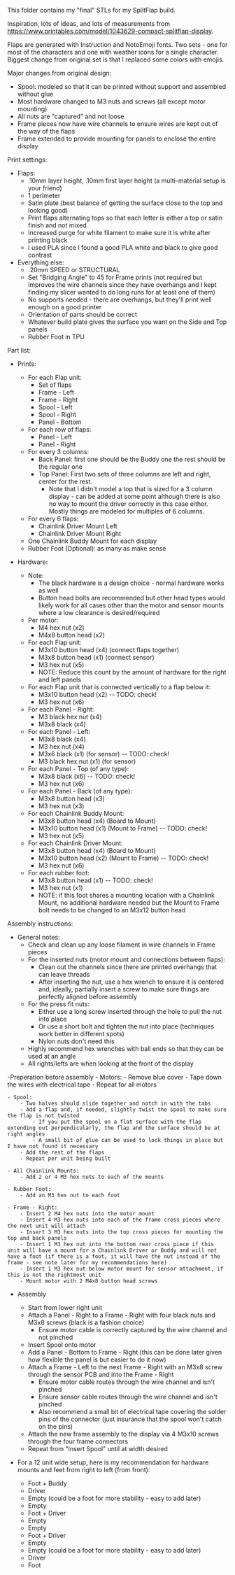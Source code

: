 This folder contains my "final" STLs for my SplitFlap build.

Inspiration, lots of ideas, and lots of measurements from https://www.printables.com/model/1043629-compact-splitflap-display.

Flaps are generated with Instruction and NotoEmoji fonts.  Two sets - one for most of the characters and one with weather icons for a single character.  Biggest change from original set is that I replaced some colors with emojis.

Major changes from original design:
- Spool: modeled so that it can be printed without support and assembled without glue
- Most hardware changed to M3 nuts and screws (all except motor mounting)
- All nuts are "captured" and not loose
- Frame pieces now have wire channels to ensure wires are kept out of the way of the flaps
- Frame extended to provide mounting for panels to enclose the entire display

Print settings:
- Flaps:
	- .10mm layer height, .10mm first layer height (a multi-material setup is your friend)
	- 1 perimeter
	- Satin plate (best balance of getting the surface close to the top and looking good)
	- Print flaps alternating tops so that each letter is either a top or satin finish and not mixed
	- Increased purge for white filament to make sure it is white after printing black
	- I used PLA since I found a good PLA white and black to give good contrast
- Everything else:
	- .20mm SPEED or STRUCTURAL
	- Set "Bridging Angle" to 45 for Frame prints (not required but improves the wire channels since they have overhangs and I kept finding my slicer wanted to do long runs for at least one of them)
	- No supports needed - there are overhangs, but they'll print well enough on a good printer
	- Orientation of parts should be correct
	- Whatever build plate gives the surface you want on the Side and Top panels
	- Rubber Foot in TPU

Part list:
- Prints:
	- For each Flap unit:
		- Set of flaps
		- Frame - Left
		- Frame - Right
		- Spool - Left
		- Spool - Right
		- Panel - Bottom
	- For each row of flaps:
		- Panel - Left
		- Panel - Right
	- For every 3 columns:
		- Back Panel: first one should be the Buddy one the rest should be the regular one
		- Top Panel: First two sets of three columns are left and right, center for the rest.  
			- Note that I didn't model a top that is sized for a 3 column display - can be added at some point although there is also no way to mount the driver correctly in this case either.  Mostly things are modeled for multiples of 6 columns.
	- For every 6 flaps:
		- Chainlink Driver Mount Left
		- Chainlink Driver Mount Right
	- One Chainlink Buddy Mount for each display
	- Rubber Foot (Optional): as many as make sense
	
- Hardware:
	- Note: 
		- The black hardware is a design choice - normal hardware works as well
		- Button head bolts are recommended but other head types would likely work for all cases other than the motor and sensor mounts where a low clearance is desired/required
	- Per motor:
		- M4 hex nut (x2)
		- M4x8 button head (x2)
	- For each Flap unit:
		- M3x10 button head (x4) (connect flaps together)
		- M3x8 button head (x1) (connect sensor)
		- M3 hex nut (x5)
		- NOTE: Reduce this count by the amount of hardware for the right and left panels
	- For each Flap unit that is connected vertically to a flap below it:
		- M3x10 button head (x2) -- TODO: check!
		- M3 hex nut (x6)
	- For each Panel - Right:
		- M3 black hex nut (x4)
		- M3x8 black (x4)
	- For each Panel - Left:
		- M3x8 black (x4)
		- M3 hex nut (x4)
		- M3x6 black (x1) (for sensor) -- TODO: check!
		- M3 black hex nut (x1) (for sensor)
	- For each Panel - Top (of any type):
		- M3x8 black (x6) -- TODO: check!
		- M3 hex nut (x6)
	- For each Panel - Back (of any type):
		- M3x8 button head (x3)
		- M3 hex nut (x3)
	- For each Chainlink Buddy Mount:
		- M3x8 button head (x4) (Board to Mount)
		- M3x10 button head (x1) (Mount to Frame) -- TODO: check!
		- M3 hex nut (x5)
	- For each Chainlink Driver Mount:
		- M3x8 button head (x4) (Board to Mount)
		- M3x10 button head (x2) (Mount to Frame) -- TODO: check!
		- M3 hex nut (x6)
	- For each rubber foot:
 		- M3x8 button head (x1) -- TODO: check!
		- M3 hex nut (x1)
		- NOTE: if this foot shares a mounting location with a Chainlink Mount, no additional hardware needed but the Mount to Frame bolt needs to be changed to an M3x12 button head

Assembly instructions:
- General notes:
	- Check and clean up any loose filament in wire channels in Frame pieces
	- For the inserted nuts (motor mount and connections between flaps):
		- Clean out the channels since there are printed overhangs that can leave threads
		- After inserting the nut, use a hex wrench to ensure it is centered and, ideally, partially insert a screw to make sure things are perfectly aligned before assembly
	- For the press fit nuts:
		- Either use a long screw inserted through the hole to pull the nut into place
		- Or use a short bolt and tighten the nut into place (techniques work better in different spots)
		- Nylon nuts don't need this
	- Highly recommend hex wrenches with ball ends so that they can be used at an angle
	- All rights/lefts are when looking at the front of the display

-Preperation before assembly
	- Motors: 
		- Remove blue cover
		- Tape down the wires with electrical tape
		- Repeat for all motors
	
	- Spool:
		- Two halves should slide together and notch in with the tabs
		- Add a flap and, if needed, slightly twist the spool to make sure the flap is not twisted
			- If you put the spool on a flat surface with the flap extending out perpendicularly, the flap and the surface should be at right angles
			- A small bit of glue can be used to lock things in place but I have not found it necessary
		- Add the rest of the flaps
		- Repeat per unit being built
	
	- All Chainlink Mounts:
		- Add 2 or 4 M3 hex nuts to each of the mounts
	
	- Rubber Foot:
		- Add an M3 hex nut to each foot
		
	- Frame - Right:
		- Insert 2 M4 hex nuts into the motor mount
		- Insert 4 M3 hex nuts into each of the frame cross pieces where the next unit will attach
		- Insert 3 M3 hex nuts into the top cross pieces for mounting the top and back panels
		- Insert 1 M3 hex nut into the bottom rear cross piece if this unit will have a mount for a Chainlink Driver or Buddy and will not have a foot (if there is a foot, it will have the nut instead of the frame - see note later for my recommendations here)
		- Insert 1 M3 hex nut below motor mount for sensor attachment, if this is not the rightmost unit
		- Mount motor with 2 M4x8 button head screws

- Assembly
	- Start from lower right unit
	- Attach a Panel - Right to a Frame - Right with four black nuts and M3x8 screws (black is a fashion choice)
		- Ensure motor cable is correctly captured by the wire channel and not pinched
	- Insert Spool onto motor
	- Add a Panel - Bottom to Frame - Right (this can be done later given how flexible the panel is but easier to do it now)
	- Attach a Frame - Left to the next Frame - Right with an M3x8 screw through the sensor PCB and into the Frame - Right
		- Ensure motor cable routes through the wire channel and isn't pinched
		- Ensure sensor cable routes through the wire channel and isn't pinched
		- Also recommend a small bit of electrical tape covering the solder pins of the connector (just insurance that the spool won't catch on the pins)
	- Attach the new frame assembly to the display via 4 M3x10 screws through the four frame connectors
	- Repeat from "Insert Spool" until at width desired

- For a 12 unit wide setup, here is my recommendation for hardware mounts and feet from right to left (from front):
	- Foot + Buddy
	- Driver
	- Empty (could be a foot for more stability - easy to add later)
	- Empty
	- Foot + Driver
	- Empty
	- Empty
	- Foot + Driver
	- Empty
	- Empty (could be a foot for more stability - easy to add later)
	- Driver
	- Foot 
